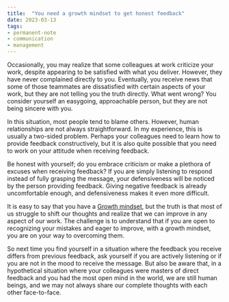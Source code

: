 ```yaml
---
title:  "You need a growth mindset to get honest feedback"
date: 2023-03-13
tags: 
- permanent-note 
- communication
- management
---
```


Occasionally, you may realize that some colleagues at work criticize your work, despite appearing to be satisfied with what you deliver. However, they have never complained directly to you. Eventually, you receive news that some of those teammates are dissatisfied with certain aspects of your work, but they are not telling you the truth directly. What went wrong? You consider yourself an easygoing, approachable person, but they are not being sincere with you.

In this situation, most people tend to blame others. However, human relationships are not always straightforward. In my experience, this is usually a two-sided problem. Perhaps your colleagues need to learn how to provide feedback constructively, but it is also quite possible that you need to work on your attitude when receiving feedback.

Be honest with yourself; do you embrace criticism or make a plethora of excuses when receiving feedback? If you are simply listening to respond instead of fully grasping the message, your defensiveness will be noticed by the person providing feedback. Giving negative feedback is already uncomfortable enough, and defensiveness makes it even more difficult.

It is easy to say that you have a [Growth mindset](Growth%20mindset.md), but the truth is that most of us struggle to shift our thoughts and realize that we can improve in any aspect of our work. The challenge is to understand that if you are open to recognizing your mistakes and eager to improve, with a growth mindset, you are on your way to overcoming them.

So next time you find yourself in a situation where the feedback you receive differs from previous feedback, ask yourself if you are actively listening or if you are not in the mood to receive the message. But also be aware that, in a hypothetical situation where your colleagues were masters of direct feedback and you had the most open mind in the world, we are still human beings, and we may not always share our complete thoughts with each other face-to-face.







